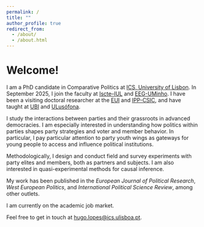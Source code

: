 ```yaml
---
permalink: /
title: ""
author_profile: true
redirect_from: 
  - /about/
  - /about.html
---
```


Welcome!
======

I am a PhD candidate in Comparative Politics at [ICS, University of Lisbon](https://www.ics.ulisboa.pt/). In September 2025, I join the faculty at [Iscte–IUL](https://www.iscte-iul.pt/) and [EEG-UMinho](https://www.eeg.uminho.pt/pt). I have been a visiting doctoral researcher at the [EUI](https://www.eui.eu/en/academic-units/political-and-social-sciences) and [IPP-CSIC](https://ipp.csic.es/en/about-ipp), and have taught at [UBI](https://www.ubi.pt/) and [ULusófona](https://www.ulusofona.pt/).

I study the interactions between parties and their grassroots in advanced democracies. I am especially interested in understanding how politics within parties shapes party strategies and voter and member behavior. In particular, I pay particular attention to party youth wings as gateways for young people to access and influence political institutions.

<!-----
I study how intra-party divisions shape party strategies and grassroots behavior, and how young people gain access to—and influence—political institutions, particularly through party youth wings.
----->

Methodologically, I design and conduct field and survey experiments with party elites and members, both as partners and subjects. I am also interested in quasi-experimental methods for causal inference.

My work has been published in the <i>European Journal of Political Research</i>, <i>West European Politics</i>, and <i>International Political Science Review</i>, among other outlets.

I am currently on the academic job market. 

Feel free to get in touch at [hugo.lopes@ics.ulisboa.pt](mailto:hugo.lopes@ics.ulisboa.pt).

